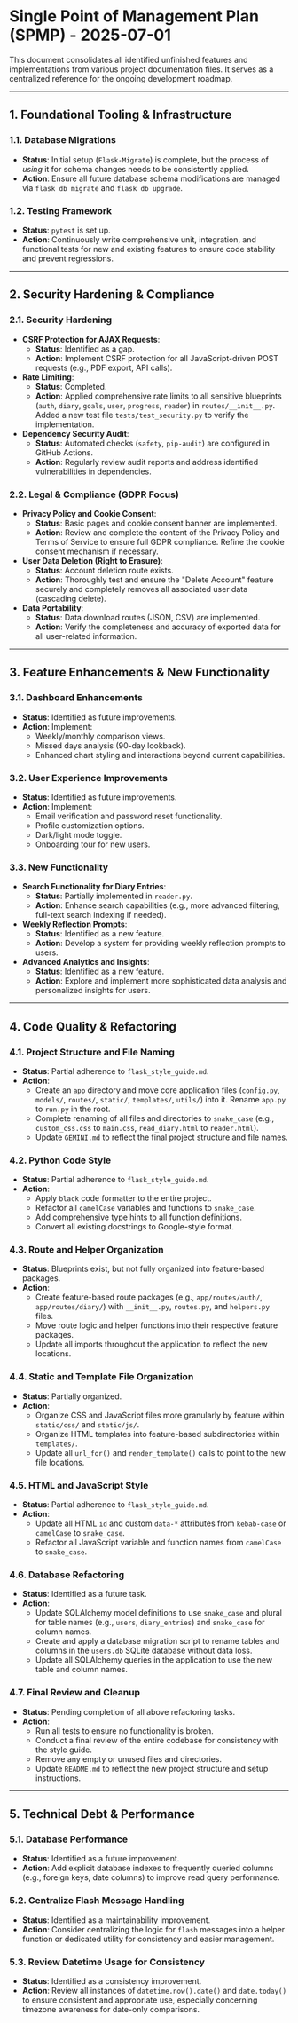 # Single Point of Management Plan (SPMP) - 2025-07-01

This document consolidates all identified unfinished features and implementations from various project documentation files. It serves as a centralized reference for the ongoing development roadmap.

---

## 1. Foundational Tooling & Infrastructure

### 1.1. Database Migrations
- **Status**: Initial setup (`Flask-Migrate`) is complete, but the process of *using* it for schema changes needs to be consistently applied.
- **Action**: Ensure all future database schema modifications are managed via `flask db migrate` and `flask db upgrade`.

### 1.2. Testing Framework
- **Status**: `pytest` is set up.
- **Action**: Continuously write comprehensive unit, integration, and functional tests for new and existing features to ensure code stability and prevent regressions.

---

## 2. Security Hardening & Compliance

### 2.1. Security Hardening
- **CSRF Protection for AJAX Requests**:
    - **Status**: Identified as a gap.
    - **Action**: Implement CSRF protection for all JavaScript-driven POST requests (e.g., PDF export, API calls).
- **Rate Limiting**:
    - **Status**: Completed.
    - **Action**: Applied comprehensive rate limits to all sensitive blueprints (`auth`, `diary`, `goals`, `user`, `progress`, `reader`) in `routes/__init__.py`. Added a new test file `tests/test_security.py` to verify the implementation.
- **Dependency Security Audit**:
    - **Status**: Automated checks (`safety`, `pip-audit`) are configured in GitHub Actions.
    - **Action**: Regularly review audit reports and address identified vulnerabilities in dependencies.

### 2.2. Legal & Compliance (GDPR Focus)
- **Privacy Policy and Cookie Consent**:
    - **Status**: Basic pages and cookie consent banner are implemented.
    - **Action**: Review and complete the content of the Privacy Policy and Terms of Service to ensure full GDPR compliance. Refine the cookie consent mechanism if necessary.
- **User Data Deletion (Right to Erasure)**:
    - **Status**: Account deletion route exists.
    - **Action**: Thoroughly test and ensure the "Delete Account" feature securely and completely removes all associated user data (cascading delete).
- **Data Portability**:
    - **Status**: Data download routes (JSON, CSV) are implemented.
    - **Action**: Verify the completeness and accuracy of exported data for all user-related information.

---

## 3. Feature Enhancements & New Functionality

### 3.1. Dashboard Enhancements
- **Status**: Identified as future improvements.
- **Action**: Implement:
    - Weekly/monthly comparison views.
    - Missed days analysis (90-day lookback).
    - Enhanced chart styling and interactions beyond current capabilities.

### 3.2. User Experience Improvements
- **Status**: Identified as future improvements.
- **Action**: Implement:
    - Email verification and password reset functionality.
    - Profile customization options.
    - Dark/light mode toggle.
    - Onboarding tour for new users.

### 3.3. New Functionality
- **Search Functionality for Diary Entries**:
    - **Status**: Partially implemented in `reader.py`.
    - **Action**: Enhance search capabilities (e.g., more advanced filtering, full-text search indexing if needed).
- **Weekly Reflection Prompts**:
    - **Status**: Identified as a new feature.
    - **Action**: Develop a system for providing weekly reflection prompts to users.
- **Advanced Analytics and Insights**:
    - **Status**: Identified as a new feature.
    - **Action**: Explore and implement more sophisticated data analysis and personalized insights for users.

---

## 4. Code Quality & Refactoring

### 4.1. Project Structure and File Naming
- **Status**: Partial adherence to `flask_style_guide.md`.
- **Action**:
    - Create an `app` directory and move core application files (`config.py`, `models/`, `routes/`, `static/`, `templates/`, `utils/`) into it. Rename `app.py` to `run.py` in the root.
    - Complete renaming of all files and directories to `snake_case` (e.g., `custom_css.css` to `main.css`, `read_diary.html` to `reader.html`).
    - Update `GEMINI.md` to reflect the final project structure and file names.

### 4.2. Python Code Style
- **Status**: Partial adherence to `flask_style_guide.md`.
- **Action**:
    - Apply `black` code formatter to the entire project.
    - Refactor all `camelCase` variables and functions to `snake_case`.
    - Add comprehensive type hints to all function definitions.
    - Convert all existing docstrings to Google-style format.

### 4.3. Route and Helper Organization
- **Status**: Blueprints exist, but not fully organized into feature-based packages.
- **Action**:
    - Create feature-based route packages (e.g., `app/routes/auth/`, `app/routes/diary/`) with `__init__.py`, `routes.py`, and `helpers.py` files.
    - Move route logic and helper functions into their respective feature packages.
    - Update all imports throughout the application to reflect the new locations.

### 4.4. Static and Template File Organization
- **Status**: Partially organized.
- **Action**:
    - Organize CSS and JavaScript files more granularly by feature within `static/css/` and `static/js/`.
    - Organize HTML templates into feature-based subdirectories within `templates/`.
    - Update all `url_for()` and `render_template()` calls to point to the new file locations.

### 4.5. HTML and JavaScript Style
- **Status**: Partial adherence to `flask_style_guide.md`.
- **Action**:
    - Update all HTML `id` and custom `data-*` attributes from `kebab-case` or `camelCase` to `snake_case`.
    - Refactor all JavaScript variable and function names from `camelCase` to `snake_case`.

### 4.6. Database Refactoring
- **Status**: Identified as a future task.
- **Action**:
    - Update SQLAlchemy model definitions to use `snake_case` and plural for table names (e.g., `users`, `diary_entries`) and `snake_case` for column names.
    - Create and apply a database migration script to rename tables and columns in the `users.db` SQLite database without data loss.
    - Update all SQLAlchemy queries in the application to use the new table and column names.

### 4.7. Final Review and Cleanup
- **Status**: Pending completion of all above refactoring tasks.
- **Action**:
    - Run all tests to ensure no functionality is broken.
    - Conduct a final review of the entire codebase for consistency with the style guide.
    - Remove any empty or unused files and directories.
    - Update `README.md` to reflect the new project structure and setup instructions.

---

## 5. Technical Debt & Performance

### 5.1. Database Performance
- **Status**: Identified as a future improvement.
- **Action**: Add explicit database indexes to frequently queried columns (e.g., foreign keys, date columns) to improve read query performance.

### 5.2. Centralize Flash Message Handling
- **Status**: Identified as a maintainability improvement.
- **Action**: Consider centralizing the logic for `flash` messages into a helper function or dedicated utility for consistency and easier management.

### 5.3. Review Datetime Usage for Consistency
- **Status**: Identified as a consistency improvement.
- **Action**: Review all instances of `datetime.now().date()` and `date.today()` to ensure consistent and appropriate use, especially concerning timezone awareness for date-only comparisons.
